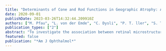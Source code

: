 ```yaml
---
title: "Determinants of Cone and Rod Functions in Geographic Atrophy: AI-Based Structure-Function Correlation"
date: 2020-09-01
publishDate: 2023-03-26T14:32:44.209910Z
authors: ["M. Pfau", "L. von der Emde", "C. Dysli", "P. T. ller", "S. Thiele", "M. Lindner", "M. Schmid", "D. L. Rubin", "M. Fleckenstein", "F. G. Holz", "S. Schmitz-Valckenberg"]
publication_types: ["2"]
abstract: "To investigate the association between retinal microstructure and cone and rod function in geographic atrophy (GA) secondary to age-related macular degeneration (AMD) by using artificial intelligence (AI) algorithms. Prospective, observational case series. 8.4 years old; 22 females) from a tertiary referral hospital were included. Mesopic, dark-adapted (DA) cyan and red sensitivities were assessed by using fundus-controlled perimetry (\"microperimetry\"); and retinal microstructure was assessed by using spectral-domain optical-coherence-tomography (SD-OCT), fundus autofluorescence (FAF), and near-infrared-reflectance (IR) imaging. Layer thicknesses and intensities and FAF and IR intensities were extracted for each test point. The cross-validated mean absolute error (MAE) was evaluated for random forest-based predictions of retinal sensitivity with and without patient-specific training data and percentage of increased mean-squared error (%IncMSE) as measurement of feature importance. Retinal sensitivity was predicted with a MAE of 4.64 dB for mesopic, 4.89 dB for DA cyan, and 4.40 dB for DA red testing in the absence of patient-specific data. Partial addition of patient-specific sensitivity data to the training sets decreased the MAE to 2.89 dB, 2.86 dB, and 2.77 dB. For all 3 types of testing, the outer nuclear layer thickness constituted the most important predictive feature (35.0, 42.22, and 53.74 %IncMSE). Spatially resolved mapping of \"inferred sensitivity\" revealed regions with differential degrees of mesopic and DA cyan sensitivity loss outside of the GA lesions. \"Inferred sensitivity\" accurately reflected retinal function in patients with GA. Mapping of \"inferred sensitivity\" could facilitate monitoring of disease progression and serve as \"quasi functional\" surrogate outcome in clinical trials, especially in consideration of retinal regions beyond areas of GA."
featured: false
publication: "*Am J Ophthalmol*"
---
```



